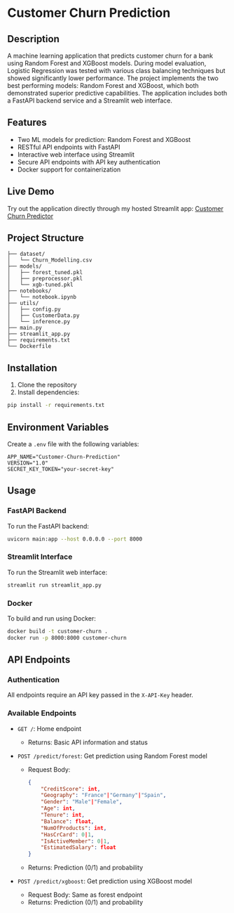# Customer Churn Prediction
## Description
A machine learning application that predicts customer churn for a bank using Random Forest and XGBoost models. During model evaluation, Logistic Regression was tested with various class balancing techniques but showed significantly lower performance. The project implements the two best performing models: Random Forest and XGBoost, which both demonstrated superior predictive capabilities. The application includes both a FastAPI backend service and a Streamlit web interface.

## Features
- Two ML models for prediction: Random Forest and XGBoost
- RESTful API endpoints with FastAPI
- Interactive web interface using Streamlit
- Secure API endpoints with API key authentication
- Docker support for containerization

## Live Demo
Try out the application directly through my hosted Streamlit app:
[Customer Churn Predictor](https://end-to-end-churn-prediction.streamlit.app/)

## Project Structure
```
├── dataset/
│   └── Churn_Modelling.csv
├── models/
│   ├── forest_tuned.pkl
│   ├── preprocessor.pkl
│   └── xgb-tuned.pkl
├── notebooks/
│   └── notebook.ipynb
├── utils/
│   ├── config.py
│   ├── CustomerData.py
│   └── inference.py
├── main.py
├── streamlit_app.py
├── requirements.txt
└── Dockerfile
```

## Installation

1. Clone the repository
2. Install dependencies:
```bash
pip install -r requirements.txt
```

## Environment Variables
Create a `.env` file with the following variables:
```
APP_NAME="Customer-Churn-Prediction"
VERSION="1.0"
SECRET_KEY_TOKEN="your-secret-key"
```

## Usage

### FastAPI Backend
To run the FastAPI backend:
```bash
uvicorn main:app --host 0.0.0.0 --port 8000
```

### Streamlit Interface
To run the Streamlit web interface:
```bash
streamlit run streamlit_app.py
```

### Docker
To build and run using Docker:
```bash
docker build -t customer-churn .
docker run -p 8000:8000 customer-churn
```

## API Endpoints

### Authentication
All endpoints require an API key passed in the `X-API-Key` header.

### Available Endpoints
- `GET /`: Home endpoint
  - Returns: Basic API information and status

- `POST /predict/forest`: Get prediction using Random Forest model
  - Request Body:
    ```json
    {
        "CreditScore": int,
        "Geography": "France"|"Germany"|"Spain",
        "Gender": "Male"|"Female",
        "Age": int,
        "Tenure": int,
        "Balance": float,
        "NumOfProducts": int,
        "HasCrCard": 0|1,
        "IsActiveMember": 0|1,
        "EstimatedSalary": float
    }
    ```
  - Returns: Prediction (0/1) and probability

- `POST /predict/xgboost`: Get prediction using XGBoost model
  - Request Body: Same as forest endpoint
  - Returns: Prediction (0/1) and probability